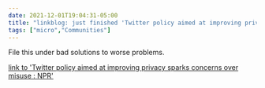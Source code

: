 ```yaml
---
date: 2021-12-01T19:04:31-05:00
title: "linkblog: just finished 'Twitter policy aimed at improving privacy sparks concerns over misuse : NPR'"
tags: ["micro","Communities"]
---
```

File this under bad solutions to worse problems.
 
[link to 'Twitter policy aimed at improving privacy sparks concerns over misuse : NPR'](https://www.npr.org/2021/12/01/1060600043/twitter-photo-removal-policy-aimed-at-improving-privacy-sparks-concerns-over-mis)
